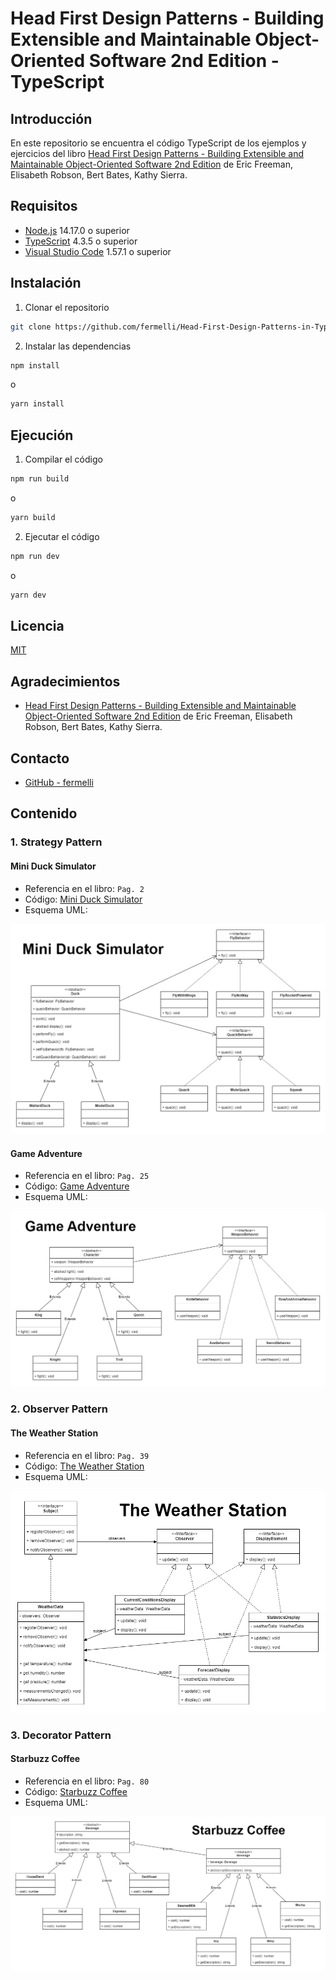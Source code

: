 # Head First Design Patterns - Building Extensible and Maintainable Object-Oriented Software 2nd Edition - TypeScript

## Introducción

En este repositorio se encuentra el código TypeScript de los ejemplos y ejercicios del libro [Head First Design Patterns - Building Extensible and Maintainable Object-Oriented Software 2nd Edition](https://www.oreilly.com/library/view/head-first-design/9781492077992/) de Eric Freeman, Elisabeth Robson, Bert Bates, Kathy Sierra.

## Requisitos

-   [Node.js](https://nodejs.org/en/) 14.17.0 o superior
-   [TypeScript](https://www.typescriptlang.org/) 4.3.5 o superior
-   [Visual Studio Code](https://code.visualstudio.com/) 1.57.1 o superior

## Instalación

1. Clonar el repositorio

```bash
git clone https://github.com/fermelli/Head-First-Design-Patterns-in-TypeScript.git
```

2. Instalar las dependencias

```bash
npm install
```

o

```bash
yarn install
```

## Ejecución

1. Compilar el código

```bash
npm run build
```

o

```bash
yarn build
```

2. Ejecutar el código

```bash
npm run dev
```

o

```bash
yarn dev
```

## Licencia

[MIT](https://choosealicense.com/licenses/mit/)

## Agradecimientos

-   [Head First Design Patterns - Building Extensible and Maintainable Object-Oriented Software 2nd Edition](https://www.oreilly.com/library/view/head-first-design/9781492077992/) de Eric Freeman, Elisabeth Robson, Bert Bates, Kathy Sierra.

## Contacto

-   [GitHub - fermelli](https://github.com/fermelli)

## Contenido

### 1. Strategy Pattern

#### Mini Duck Simulator

-   Referencia en el libro: `Pag. 2`
-   Código: [Mini Duck Simulator](src/01-the-strategy-pattern/mini-duck-simulator)
-   Esquema UML:

![Mini Duck Simulator UML](/src/01-the-strategy-pattern/mini-duck-simulator/uml/mini-duck-simulator-uml.png)

#### Game Adventure

-   Referencia en el libro: `Pag. 25`
-   Código: [Game Adventure](src/01-the-strategy-pattern/game-adventure)
-   Esquema UML:

![Game Adventure UML](/src/01-the-strategy-pattern/game-adventure/uml/game-adventure-uml.png)

### 2. Observer Pattern

#### The Weather Station

-   Referencia en el libro: `Pag. 39`
-   Código: [The Weather Station](src/02-the-observer-pattern/the-weather-station)
-   Esquema UML:

![The Weather Station UML](/src/02-the-observer-pattern/the-weather-station/uml/the-weather-station-uml.png)

### 3. Decorator Pattern

#### Starbuzz Coffee

-   Referencia en el libro: `Pag. 80`
-   Código: [Starbuzz Coffee](src/03-the-decorator-pattern/starbuzz-coffee)
-   Esquema UML:

![Starbuzz Coffee UML](/src/03-the-decorator-pattern/starbuzz-coffee/uml/starbuzz-coffee-uml.png)
